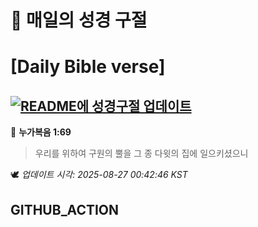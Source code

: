 # 🙏 매일의 성경 구절
# [Daily Bible verse]
## [![README에 성경구절 업데이트](https://github.com/DONGSUKA/first_test/actions/workflows/update-readme-bible.yml/badge.svg)](https://github.com/DONGSUKA/first_test/actions/workflows/update-readme-bible.yml)
<!-- START_BIBLE_VERSE -->
📖 **누가복음 1:69**
> 우리를 위하여 구원의 뿔을 그 종 다윗의 집에 일으키셨으니

🕊️ _업데이트 시각: 2025-08-27 00:42:46 KST_
  <!-- END_BIBLE_VERSE -->
## GITHUB_ACTION
